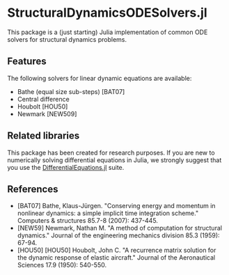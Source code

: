 # StructuralDynamicsODESolvers.jl

This package is a (just starting) Julia implementation of common ODE solvers for
structural dynamics problems.

## Features

The following solvers for linear dynamic equations are available:

- Bathe (equal size sub-steps) [BAT07]
- Central difference
- Houbolt [HOU50] 
- Newmark [NEW509]

## Related libraries

This package has been created for research purposes. If you are new to numerically solving differential equations in Julia, we strongly suggest that you use the [DifferentialEquations.jl](https://diffeq.sciml.ai/dev/) suite. 

## References


- [BAT07] Bathe, Klaus-Jürgen. "Conserving energy and momentum in nonlinear dynamics: a simple implicit time integration scheme." Computers & structures 85.7-8 (2007): 437-445.
- [NEW59] Newmark, Nathan M. "A method of computation for structural dynamics." Journal of the engineering mechanics division 85.3 (1959): 67-94.
- [HOU50] [HOU50] Houbolt, John C. "A recurrence matrix solution for the dynamic response of elastic aircraft." Journal of the Aeronautical Sciences 17.9 (1950): 540-550.
